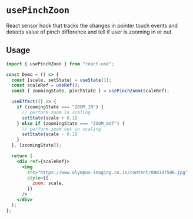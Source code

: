 # `usePinchZoon`

React sensor hook that tracks the changes in pointer touch events and detects value of pinch difference and tell if user is zooming in or out.

## Usage

```jsx
import { usePinchZoon } from "react-use";

const Demo = () => {
  const [scale, setState] = useState(1);
  const scaleRef = useRef();
  const { zoomingState, pinchState } = usePinchZoom(scaleRef);

  useEffect(() => {
    if (zoomingState === "ZOOM_IN") {
      // perform zoom in scaling
      setState(scale + 0.1)
    } else if (zoomingState === "ZOOM_OUT") {
      // perform zoom out in scaling
      setState(scale - 0.1)
    }
  }, [zoomingState]);

  return (
    <div ref={scaleRef}>
      <img
        src="https://www.olympus-imaging.co.in/content/000107506.jpg"
        style={{
          zoom: scale,
        }}
      />
    </div>
  );
};
```
